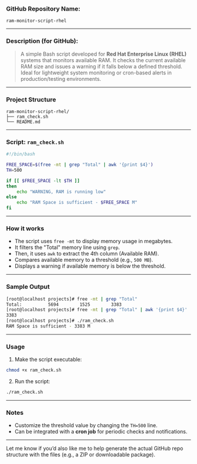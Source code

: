 ### GitHub Repository Name:

`ram-monitor-script-rhel`

---

### Description (for GitHub):

> A simple Bash script developed for **Red Hat Enterprise Linux (RHEL)** systems that monitors available RAM. It checks the current available RAM size and issues a warning if it falls below a defined threshold. Ideal for lightweight system monitoring or cron-based alerts in production/testing environments.

---

### Project Structure

```
ram-monitor-script-rhel/
├── ram_check.sh
└── README.md
```

---

### Script: `ram_check.sh`

```bash
#!/bin/bash

FREE_SPACE=$(free -mt | grep "Total" | awk '{print $4}')
TH=500

if [[ $FREE_SPACE -lt $TH ]]
then
    echo "WARNING, RAM is running low"
else
    echo "RAM Space is sufficient - $FREE_SPACE M"
fi
```

---

### How it works

* The script uses `free -mt` to display memory usage in megabytes.
* It filters the "Total" memory line using `grep`.
* Then, it uses `awk` to extract the 4th column (Available RAM).
* Compares available memory to a threshold (e.g., `500 MB`).
* Displays a warning if available memory is below the threshold.

---

### Sample Output

```bash
[root@localhost projects]# free -mt | grep "Total"
Total:          5694        1525        3383
[root@localhost projects]# free -mt | grep "Total" | awk '{print $4}'
3383
[root@localhost projects]# ./ram_check.sh
RAM Space is sufficient - 3383 M
```

---

### Usage

1. Make the script executable:

```bash
chmod +x ram_check.sh
```

2. Run the script:

```bash
./ram_check.sh
```

---

### Notes

* Customize the threshold value by changing the `TH=500` line.
* Can be integrated with a **cron job** for periodic checks and notifications.

---

Let me know if you’d also like me to help generate the actual GitHub repo structure with the files (e.g., a ZIP or downloadable package).
